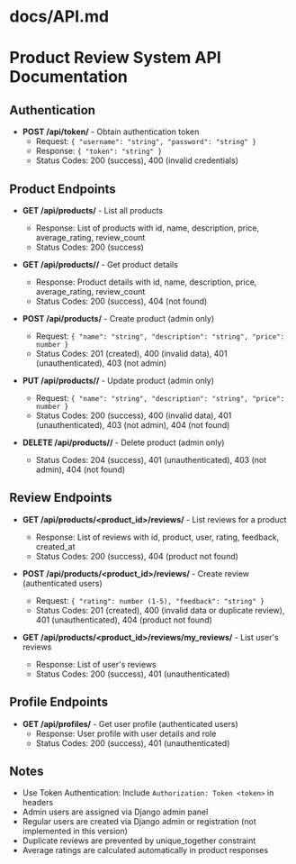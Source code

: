 # docs/API.md
# Product Review System API Documentation

## Authentication
- **POST /api/token/** - Obtain authentication token  
  - Request: `{ "username": "string", "password": "string" }`  
  - Response: `{ "token": "string" }`  
  - Status Codes: 200 (success), 400 (invalid credentials)

## Product Endpoints
- **GET /api/products/** - List all products  
  - Response: List of products with id, name, description, price, average_rating, review_count  
  - Status Codes: 200 (success)

- **GET /api/products/<id>/** - Get product details  
  - Response: Product details with id, name, description, price, average_rating, review_count  
  - Status Codes: 200 (success), 404 (not found)

- **POST /api/products/** - Create product (admin only)  
  - Request: `{ "name": "string", "description": "string", "price": number }`  
  - Status Codes: 201 (created), 400 (invalid data), 401 (unauthenticated), 403 (not admin)

- **PUT /api/products/<id>/** - Update product (admin only)  
  - Request: `{ "name": "string", "description": "string", "price": number }`  
  - Status Codes: 200 (success), 400 (invalid data), 401 (unauthenticated), 403 (not admin), 404 (not found)

- **DELETE /api/products/<id>/** - Delete product (admin only)  
  - Status Codes: 204 (success), 401 (unauthenticated), 403 (not admin), 404 (not found)

## Review Endpoints
- **GET /api/products/<product_id>/reviews/** - List reviews for a product  
  - Response: List of reviews with id, product, user, rating, feedback, created_at  
  - Status Codes: 200 (success), 404 (product not found)

- **POST /api/products/<product_id>/reviews/** - Create review (authenticated users)  
  - Request: `{ "rating": number (1-5), "feedback": "string" }`  
  - Status Codes: 201 (created), 400 (invalid data or duplicate review), 401 (unauthenticated), 404 (product not found)

- **GET /api/products/<product_id>/reviews/my_reviews/** - List user's reviews  
  - Response: List of user's reviews  
  - Status Codes: 200 (success), 401 (unauthenticated)

## Profile Endpoints
- **GET /api/profiles/** - Get user profile (authenticated users)  
  - Response: User profile with user details and role  
  - Status Codes: 200 (success), 401 (unauthenticated)

## Notes
- Use Token Authentication: Include `Authorization: Token <token>` in headers  
- Admin users are assigned via Django admin panel  
- Regular users are created via Django admin or registration (not implemented in this version)  
- Duplicate reviews are prevented by unique_together constraint  
- Average ratings are calculated automatically in product responses